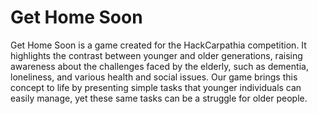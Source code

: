 # Get Home Soon
Get Home Soon is a game created for the HackCarpathia competition. It highlights the contrast between younger and older generations, raising awareness about the challenges faced by the elderly, such as dementia, loneliness, and various health and social issues.
Our game brings this concept to life by presenting simple tasks that younger individuals can easily manage, yet these same tasks can be a struggle for older people.


